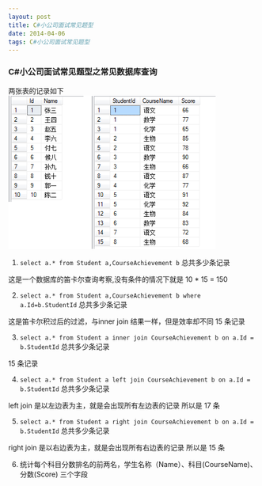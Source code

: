 ```yaml
---
layout: post
title: C#小公司面试常见题型
date: 2014-04-06 
tags: C#小公司面试常见题型   
---
```


### C#小公司面试常见题型之常见数据库查询

两张表的记录如下
![表中记录](/images/sql/twotables.png)

1. `select a.* from Student a,CourseAchievement b` 总共多少条记录

这是一个数据库的笛卡尔查询考察,没有条件的情况下就是 10 * 15 = 150

2. `select a.* from Student a,CourseAchievement b where a.Id=b.StudentId` 总共多少条记录

这是笛卡尔积过后的过滤，与inner join 结果一样，但是效率却不同 15 条记录

3. `select a.* from Student a inner join CourseAchievement b on a.Id = b.StudentId` 总共多少条记录

15 条记录

4. `select a.* from Student a left join CourseAchievement b on a.Id = b.StudentId` 总共多少条记录

left join 是以左边表为主，就是会出现所有左边表的记录  所以是 17 条

5. `select a.* from Student a right join CourseAchievement b on a.Id = b.StudentId` 总共多少条记录

right join 是以右边表为主，就是会出现所有右边表的记录  所以是 15 条

6. 统计每个科目分数排名的前两名，学生名称（Name）、科目(CourseName)、分数(Score) 三个字段

